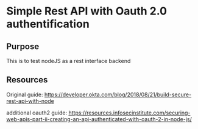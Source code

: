 # Simple Rest API with Oauth 2.0 authentification

## Purpose
This is to test nodeJS as a rest interface backend


## Resources
Original guide: https://developer.okta.com/blog/2018/08/21/build-secure-rest-api-with-node

additional oauth2 guide:
https://resources.infosecinstitute.com/securing-web-apis-part-ii-creating-an-api-authenticated-with-oauth-2-in-node-js/